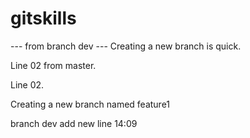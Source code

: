 # gitskills
--- from branch dev ---
Creating a new branch is quick.

Line 02 from master.

Line 02.

Creating a new branch named feature1


branch dev add new line  14:09

